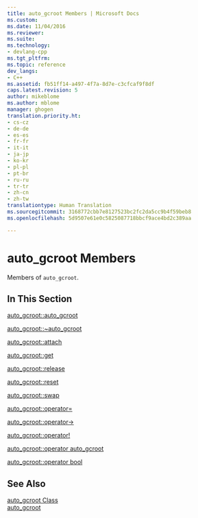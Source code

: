 ```yaml
---
title: auto_gcroot Members | Microsoft Docs
ms.custom: 
ms.date: 11/04/2016
ms.reviewer: 
ms.suite: 
ms.technology:
- devlang-cpp
ms.tgt_pltfrm: 
ms.topic: reference
dev_langs:
- C++
ms.assetid: fb51ff14-a497-4f7a-8d7e-c3cfcaf9f8df
caps.latest.revision: 5
author: mikeblome
ms.author: mblome
manager: ghogen
translation.priority.ht:
- cs-cz
- de-de
- es-es
- fr-fr
- it-it
- ja-jp
- ko-kr
- pl-pl
- pt-br
- ru-ru
- tr-tr
- zh-cn
- zh-tw
translationtype: Human Translation
ms.sourcegitcommit: 3168772cbb7e8127523bc2fc2da5cc9b4f59beb8
ms.openlocfilehash: 5d9507e61e0c5825087718bbcf9ace4bd2c389aa

---
```

# auto_gcroot Members
Members of `auto_gcroot`.  
  
## In This Section  
 [auto_gcroot::auto_gcroot](../dotnet/auto-gcroot-auto-gcroot.md)  
  
 [auto_gcroot::~auto_gcroot](../dotnet/auto-gcroot-tilde-auto-gcroot.md)  
  
 [auto_gcroot::attach](../dotnet/auto-gcroot-attach.md)  
  
 [auto_gcroot::get](../dotnet/auto-gcroot-get.md)  
  
 [auto_gcroot::release](../dotnet/auto-gcroot-release.md)  
  
 [auto_gcroot::reset](../dotnet/auto-gcroot-reset.md)  
  
 [auto_gcroot::swap](../dotnet/auto-gcroot-swap.md)  
  
 [auto_gcroot::operator=](../dotnet/auto-gcroot-operator-assign.md)  
  
 [auto_gcroot::operator->](../dotnet/auto-gcroot-operator-arrow.md)  
  
 [auto_gcroot::operator!](../dotnet/auto-gcroot-operator-logical-not.md)  
  
 [auto_gcroot::operator auto_gcroot](../dotnet/auto-gcroot-operator-auto-gcroot.md)  
  
 [auto_gcroot::operator bool](../dotnet/auto-gcroot-operator-bool.md)  
  
## See Also  
 [auto_gcroot Class](../dotnet/auto-gcroot-class.md)   
 [auto_gcroot](../dotnet/auto-gcroot.md)


<!--HONumber=Jan17_HO2-->


